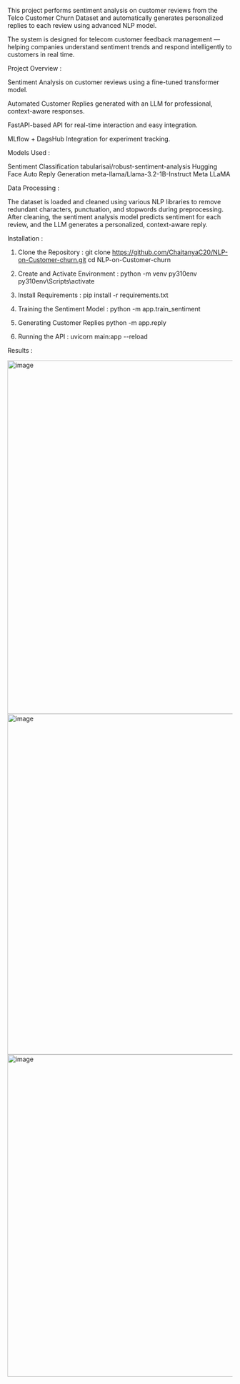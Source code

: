 This project performs sentiment analysis on customer reviews from the Telco Customer Churn Dataset and automatically generates personalized replies to each review using advanced NLP model.

The system is designed for telecom customer feedback management — helping companies understand sentiment trends and respond intelligently to customers in real time.

Project Overview :

Sentiment Analysis on customer reviews using a fine-tuned transformer model.

Automated Customer Replies generated with an LLM for professional, context-aware responses.

FastAPI-based API for real-time interaction and easy integration.

MLflow + DagsHub Integration for experiment tracking.

Models Used :

Sentiment Classification	tabularisai/robust-sentiment-analysis	Hugging Face
Auto Reply Generation	meta-llama/Llama-3.2-1B-Instruct	Meta LLaMA

Data Processing :

The dataset is loaded and cleaned using various NLP libraries to remove redundant characters, punctuation, and stopwords during preprocessing. After cleaning, the sentiment analysis model predicts sentiment  for each review, and the LLM generates a personalized, context-aware reply.

Installation : 

1) Clone the Repository : 
git clone https://github.com/ChaitanyaC20/NLP-on-Customer-churn.git
cd NLP-on-Customer-churn

2) Create and Activate Environment :
python -m venv py310env
py310env\Scripts\activate

3) Install Requirements :
pip install -r requirements.txt

4) Training the Sentiment Model : 
python -m app.train_sentiment

5) Generating Customer Replies
python -m app.reply

6) Running the API : 
uvicorn main:app --reload

Results :

<img width="1370" height="792" alt="image" src="https://github.com/user-attachments/assets/a1f4ff38-a1c1-4c90-a723-7286a75e4c18" />

<img width="1352" height="763" alt="image" src="https://github.com/user-attachments/assets/e89fd971-d12c-477a-97d9-32ecd14c2a93" />

<img width="1378" height="722" alt="image" src="https://github.com/user-attachments/assets/a0c22bfb-25dd-421c-9562-7026697e1a97" />



